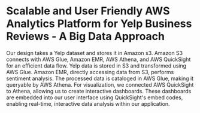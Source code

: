 # Scalable and User Friendly AWS Analytics Platform for Yelp Business Reviews - A Big Data Approach

Our design takes a Yelp dataset and stores it in Amazon s3. Amazon S3 connects with AWS Glue, Amazon EMR, AWS Athena, and AWS QuickSight for an efficient data flow. Yelp data is stored in S3 and transformed using AWS Glue. Amazon EMR, directly accessing data from S3, performs sentiment analysis. The processed data is cataloged in AWS Glue, making it queryable by AWS Athena. For visualization, we connected AWS QuickSight to Athena, allowing us to create interactive dashboards. These dashboards are embedded into our user interface using QuickSight's embed codes, enabling real-time, interactive data analysis within our application.
